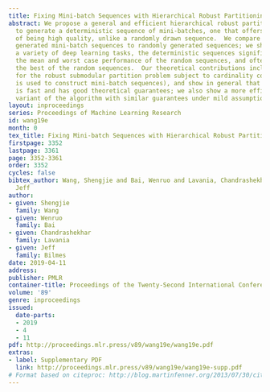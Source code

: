 ```yaml
---
title: Fixing Mini-batch Sequences with Hierarchical Robust Partitioning
abstract: We propose a general and efficient hierarchical robust partitioning framework
  to generate a deterministic sequence of mini-batches, one that offers assurances
  of being high quality, unlike a randomly drawn sequence.  We compare our deterministically
  generated mini-batch sequences to randomly generated sequences; we show that, on
  a variety of deep learning tasks, the deterministic sequences significantly beat
  the mean and worst case performance of the random sequences, and often outperforms
  the best of the random sequences.  Our theoretical contributions include a new algorithm
  for the robust submodular partition problem subject to cardinality constraints (which
  is used to construct mini-batch sequences), and show in general that the algorithm
  is fast and has good theoretical guarantees; we also show a more efficient hierarchical
  variant of the algorithm with similar guarantees under mild assumptions.
layout: inproceedings
series: Proceedings of Machine Learning Research
id: wang19e
month: 0
tex_title: Fixing Mini-batch Sequences with Hierarchical Robust Partitioning
firstpage: 3352
lastpage: 3361
page: 3352-3361
order: 3352
cycles: false
bibtex_author: Wang, Shengjie and Bai, Wenruo and Lavania, Chandrashekhar and Bilmes,
  Jeff
author:
- given: Shengjie
  family: Wang
- given: Wenruo
  family: Bai
- given: Chandrashekhar
  family: Lavania
- given: Jeff
  family: Bilmes
date: 2019-04-11
address: 
publisher: PMLR
container-title: Proceedings of the Twenty-Second International Conference on Artificial Intelligence and Statistics
volume: '89'
genre: inproceedings
issued:
  date-parts:
  - 2019
  - 4
  - 11
pdf: http://proceedings.mlr.press/v89/wang19e/wang19e.pdf
extras:
- label: Supplementary PDF
  link: http://proceedings.mlr.press/v89/wang19e/wang19e-supp.pdf
# Format based on citeproc: http://blog.martinfenner.org/2013/07/30/citeproc-yaml-for-bibliographies/
---
```

